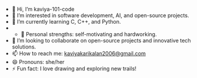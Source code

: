 - 👋 Hi, I’m kaviya-101-code
- 👀 I’m interested in software development, AI, and open-source projects.
- 🌱 I’m currently learning C, C++, and Python.
- - 💪 Personal strengths: self-motivating and hardworking.
- 💞️ I’m looking to collaborate on open-source projects and innovative tech solutions.
- 📫 How to reach me: kaviyakarikalan2006@gmail.com
- 😄 Pronouns: she/her
- ⚡ Fun fact: I love drawing and exploring new trails!
